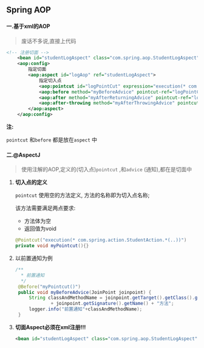 ## Spring AOP

#### 一.基于xml的AOP

> 废话不多说,直接上代码

```xml
<!-- 注册切面 -->
	<bean id="studentLogAspect" class="com.spring.aop.StudentLogAspect" />
	<aop:config>
		指定切面
		<aop:aspect id="logAop" ref="studentLogAspect">
			指定切入点
			<aop:pointcut id="logPointCut" expression="execution(* com.spring.action.StudentAction.*(..))" />
			<aop:before method="myBeforeAdvice" pointcut-ref="logPointCut"/>
			<aop:after method="myAfterReturningAdvice" pointcut-ref="logPointCut"/>
			<aop:after-throwing method="myAfterThrowingAdvice" pointcut-ref="logPointCut" throwing="exception"/>
		</aop:aspect>
	</aop:config> 
```

**注:**

`pointcut` 和`before` 都是放在`aspect` 中

#### 二.@AspectJ

> 使用注解的AOP,定义的(切入点)`pointcut` ,和`advice` (通知),都在是切面中

1. **切入点的定义**

   `pointcut` 使用空的方法定义, 方法的名称即为切入点名称;

   该方法需要满足两点要求:

   - 方法体为空
   - 返回值为void

   ```java
   @Pointcut("execution(* com.spring.action.StudentAction.*(..))")
   private void myPointcut(){}
   ```

2. 以前置通知为例

   ```java
   /**
   	 * 前置通知
   	 */
   	@Before("myPointcut()")
   	public void myBeforeAdvice(JoinPoint joinpoint) {
   		String classAndMethodName = joinpoint.getTarget().getClass().getName() + "类的:"
   				+ joinpoint.getSignature().getName() + "方法";
   		logger.info("前置通知"+classAndMethodName);
   	}
   ```

   

3. **切面Aspect必须在xml注册!!!**

   ```xml
   <bean id="studentLogAspect" class="com.spring.aop.StudentLogAspect" />
   ```


